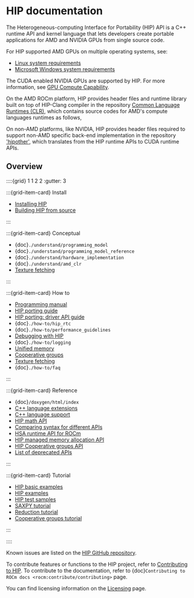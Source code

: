 # HIP documentation

The Heterogeneous-computing Interface for Portability (HIP) API is a C++ runtime
API and kernel language that lets developers create portable applications for AMD
and NVIDIA GPUs from single source code.

For HIP supported AMD GPUs on multiple operating systems, see:

* [Linux system requirements](https://rocm.docs.amd.com/projects/install-on-linux/en/latest/reference/system-requirements.html#supported-gpus)
* [Microsoft Windows system requirements](https://rocm.docs.amd.com/projects/install-on-windows/en/latest/reference/system-requirements.html#windows-supported-gpus)

The CUDA enabled NVIDIA GPUs are supported by HIP. For more information, see [GPU Compute Capability](https://developer.nvidia.com/cuda-gpus).

On the AMD ROCm platform, HIP provides header files and runtime library built on top of HIP-Clang compiler in the repository [Common Language Runtimes (CLR)](./understand/amd_clr), which contains source codes for AMD's compute languages runtimes as follows,

On non-AMD platforms, like NVIDIA, HIP provides header files required to support non-AMD specific back-end implementation in the repository ['hipother'](https://github.com/ROCm/hipother), which translates from the HIP runtime APIs to CUDA runtime APIs.

## Overview

::::{grid} 1 1 2 2
:gutter: 3

:::{grid-item-card} Install

* [Installing HIP](./install/install)
* [Building HIP from source](./install/build)

:::

:::{grid-item-card} Conceptual

* {doc}`./understand/programming_model`
* {doc}`./understand/programming_model_reference`
* {doc}`./understand/hardware_implementation`
* {doc}`./understand/amd_clr`
* [Texture fetching](./understand/texture_fetching)

:::

:::{grid-item-card} How to

* [Programming manual](./how-to/programming_manual)
* [HIP porting guide](./how-to/hip_porting_guide)
* [HIP porting: driver API guide](./how-to/hip_porting_driver_api)
* {doc}`./how-to/hip_rtc`
* {doc}`./how-to/performance_guidelines`
* [Debugging with HIP](./how-to/debugging)
* {doc}`./how-to/logging`
* [Unified memory](./how-to/unified_memory)
* [Cooperative groups](./how-to/cooperative_groups)
* [Texture fetching](./how-to/texture_fetching)
* {doc}`./how-to/faq`

:::

:::{grid-item-card} Reference

* {doc}`/doxygen/html/index`
* [C++ language extensions](./reference/cpp_language_extensions)
* [C++ language support](./reference/cpp_language_support)
* [HIP math API](./reference/math_api)
* [Comparing syntax for different APIs](./reference/terms)
* [HSA runtime API for ROCm](./reference/virtual_rocr)
* [HIP managed memory allocation API](./reference/unified_memory_reference)
* [HIP Cooperative groups API](./reference/cooperative_groups)
* [List of deprecated APIs](./reference/deprecated_api_list)

:::

:::{grid-item-card} Tutorial

* [HIP basic examples](https://github.com/ROCm/rocm-examples/tree/develop/HIP-Basic)
* [HIP examples](https://github.com/ROCm/HIP-Examples)
* [HIP test samples](https://github.com/ROCm/hip-tests/tree/develop/samples)
* [SAXPY tutorial](./tutorial/saxpy)
* [Reduction tutorial](./tutorial/reduction)
* [Cooperative groups tutorial](./tutorial/cooperative_groups_tutorial)

:::

::::

Known issues are listed on the [HIP GitHub repository](https://github.com/ROCm/HIP/issues).

To contribute features or functions to the HIP project, refer to [Contributing to HIP](https://github.com/ROCm/HIP/blob/develop/CONTRIBUTING.md).
To contribute to the documentation, refer to {doc}`Contributing to ROCm docs <rocm:contribute/contributing>` page.

You can find licensing information on the [Licensing](https://rocm.docs.amd.com/en/latest/about/license.html) page.
